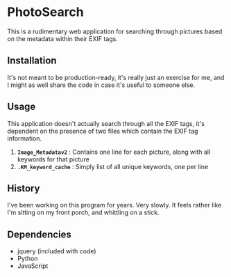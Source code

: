 # PhotoSearch

This is a rudimentary web application for searching through pictures based on the metadata within their EXIF tags.  

## Installation

It's not meant to be production-ready, it's really just an exercise for me, and I might as well share the code in case it's useful to someone else.

## Usage

This application doesn't actually search through all the EXIF tags, it's dependent on the presence of two files which contain the EXIF tag information.

1. <code>**Image_Metadatav2**</code> : Contains one line for each picture, along with all keywords for that picture
2. <code>**.KM_keyword_cache**</code> : Simply list of all unique keywords, one per line

## History

I've been working on this program for years.  Very slowly.  It feels rather like I'm sitting on my front porch, and whittling on a stick.

## Dependencies

- jquery (included with code)
- Python
- JavaScript
